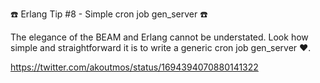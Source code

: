 ☎️ Erlang Tip #8 - Simple cron job gen_server ☎️

The elegance of the BEAM and Erlang cannot be understated. Look how simple and straightforward it is to write a generic cron job gen_server ♥️.

https://twitter.com/akoutmos/status/1694394070880141322